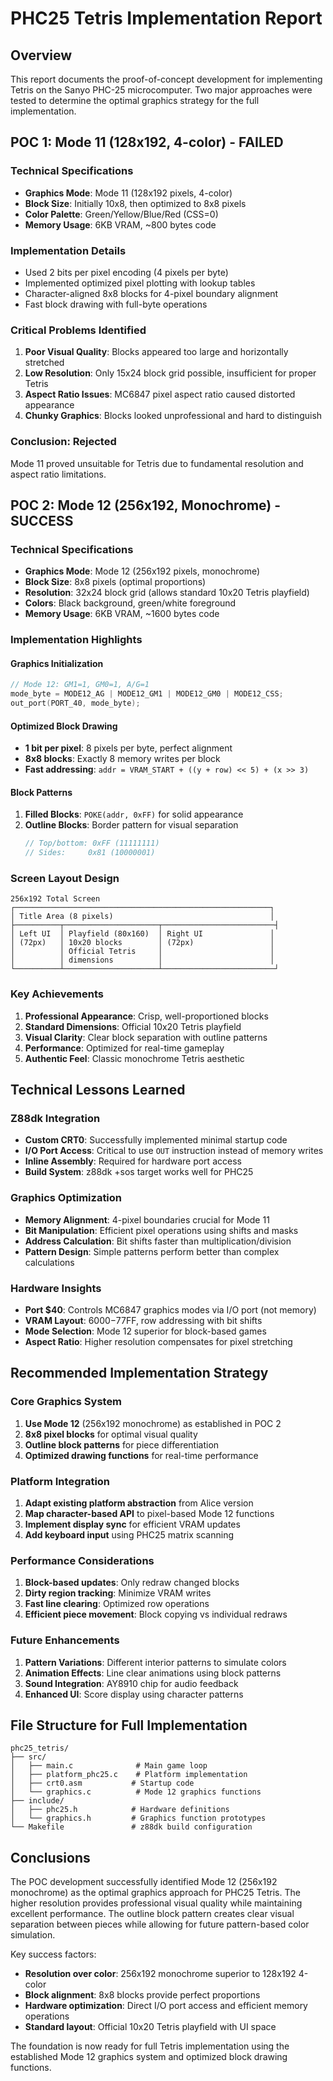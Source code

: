 # PHC25 Tetris Implementation Report

## Overview

This report documents the proof-of-concept development for implementing Tetris on the Sanyo PHC-25 microcomputer. Two major approaches were tested to determine the optimal graphics strategy for the full implementation.

## POC 1: Mode 11 (128x192, 4-color) - FAILED

### Technical Specifications
- **Graphics Mode**: Mode 11 (128x192 pixels, 4-color)
- **Block Size**: Initially 10x8, then optimized to 8x8 pixels
- **Color Palette**: Green/Yellow/Blue/Red (CSS=0)
- **Memory Usage**: 6KB VRAM, ~800 bytes code

### Implementation Details
- Used 2 bits per pixel encoding (4 pixels per byte)
- Implemented optimized pixel plotting with lookup tables
- Character-aligned 8x8 blocks for 4-pixel boundary alignment
- Fast block drawing with full-byte operations

### Critical Problems Identified
1. **Poor Visual Quality**: Blocks appeared too large and horizontally stretched
2. **Low Resolution**: Only 15x24 block grid possible, insufficient for proper Tetris
3. **Aspect Ratio Issues**: MC6847 pixel aspect ratio caused distorted appearance
4. **Chunky Graphics**: Blocks looked unprofessional and hard to distinguish

### Conclusion: Rejected
Mode 11 proved unsuitable for Tetris due to fundamental resolution and aspect ratio limitations.

## POC 2: Mode 12 (256x192, Monochrome) - SUCCESS

### Technical Specifications
- **Graphics Mode**: Mode 12 (256x192 pixels, monochrome)
- **Block Size**: 8x8 pixels (optimal proportions)
- **Resolution**: 32x24 block grid (allows standard 10x20 Tetris playfield)
- **Colors**: Black background, green/white foreground
- **Memory Usage**: 6KB VRAM, ~1600 bytes code

### Implementation Highlights

#### Graphics Initialization
```c
// Mode 12: GM1=1, GM0=1, A/G=1
mode_byte = MODE12_AG | MODE12_GM1 | MODE12_GM0 | MODE12_CSS;
out_port(PORT_40, mode_byte);
```

#### Optimized Block Drawing
- **1 bit per pixel**: 8 pixels per byte, perfect alignment
- **8x8 blocks**: Exactly 8 memory writes per block
- **Fast addressing**: `addr = VRAM_START + ((y + row) << 5) + (x >> 3)`

#### Block Patterns
1. **Filled Blocks**: `POKE(addr, 0xFF)` for solid appearance
2. **Outline Blocks**: Border pattern for visual separation
   ```c
   // Top/bottom: 0xFF (11111111)
   // Sides:     0x81 (10000001)
   ```

### Screen Layout Design
```
256x192 Total Screen
┌─────────────────────────────────────────────────────────┐
│ Title Area (8 pixels)                                   │
├──────────┬─────────────────────┬─────────────────────────┤
│ Left UI  │ Playfield (80x160)  │ Right UI               │
│ (72px)   │ 10x20 blocks        │ (72px)                 │
│          │ Official Tetris     │                        │
│          │ dimensions          │                        │
└──────────┴─────────────────────┴─────────────────────────┘
```

### Key Achievements
1. **Professional Appearance**: Crisp, well-proportioned blocks
2. **Standard Dimensions**: Official 10x20 Tetris playfield
3. **Visual Clarity**: Clear block separation with outline patterns
4. **Performance**: Optimized for real-time gameplay
5. **Authentic Feel**: Classic monochrome Tetris aesthetic

## Technical Lessons Learned

### Z88dk Integration
- **Custom CRT0**: Successfully implemented minimal startup code
- **I/O Port Access**: Critical to use `OUT` instruction instead of memory writes
- **Inline Assembly**: Required for hardware port access
- **Build System**: z88dk +sos target works well for PHC25

### Graphics Optimization
- **Memory Alignment**: 4-pixel boundaries crucial for Mode 11
- **Bit Manipulation**: Efficient pixel operations using shifts and masks
- **Address Calculation**: Bit shifts faster than multiplication/division
- **Pattern Design**: Simple patterns perform better than complex calculations

### Hardware Insights
- **Port $40**: Controls MC6847 graphics modes via I/O port (not memory)
- **VRAM Layout**: $6000-$77FF, row addressing with bit shifts
- **Mode Selection**: Mode 12 superior for block-based games
- **Aspect Ratio**: Higher resolution compensates for pixel stretching

## Recommended Implementation Strategy

### Core Graphics System
1. **Use Mode 12** (256x192 monochrome) as established in POC 2
2. **8x8 pixel blocks** for optimal visual quality
3. **Outline block patterns** for piece differentiation
4. **Optimized drawing functions** for real-time performance

### Platform Integration
1. **Adapt existing platform abstraction** from Alice version
2. **Map character-based API** to pixel-based Mode 12 functions
3. **Implement display sync** for efficient VRAM updates
4. **Add keyboard input** using PHC25 matrix scanning

### Performance Considerations
1. **Block-based updates**: Only redraw changed blocks
2. **Dirty region tracking**: Minimize VRAM writes
3. **Fast line clearing**: Optimized row operations
4. **Efficient piece movement**: Block copying vs individual redraws

### Future Enhancements
1. **Pattern Variations**: Different interior patterns to simulate colors
2. **Animation Effects**: Line clear animations using block patterns
3. **Sound Integration**: AY8910 chip for audio feedback
4. **Enhanced UI**: Score display using character patterns

## File Structure for Full Implementation

```
phc25_tetris/
├── src/
│   ├── main.c              # Main game loop
│   ├── platform_phc25.c    # Platform implementation
│   ├── crt0.asm           # Startup code
│   └── graphics.c          # Mode 12 graphics functions
├── include/
│   ├── phc25.h            # Hardware definitions
│   └── graphics.h         # Graphics function prototypes
└── Makefile               # z88dk build configuration
```

## Conclusions

The POC development successfully identified Mode 12 (256x192 monochrome) as the optimal graphics approach for PHC25 Tetris. The higher resolution provides professional visual quality while maintaining excellent performance. The outline block pattern creates clear visual separation between pieces while allowing for future pattern-based color simulation.

Key success factors:
- **Resolution over color**: 256x192 monochrome superior to 128x192 4-color
- **Block alignment**: 8x8 blocks provide perfect proportions
- **Hardware optimization**: Direct I/O port access and efficient memory operations
- **Standard layout**: Official 10x20 Tetris playfield with UI space

The foundation is now ready for full Tetris implementation using the established Mode 12 graphics system and optimized block drawing functions.